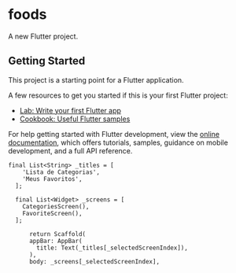 # foods

A new Flutter project.

## Getting Started

This project is a starting point for a Flutter application.

A few resources to get you started if this is your first Flutter project:

- [Lab: Write your first Flutter app](https://docs.flutter.dev/get-started/codelab)
- [Cookbook: Useful Flutter samples](https://docs.flutter.dev/cookbook)

For help getting started with Flutter development, view the
[online documentation](https://docs.flutter.dev/), which offers tutorials,
samples, guidance on mobile development, and a full API reference.

    final List<String> _titles = [
        'Lista de Categorias',
        'Meus Favoritos',
      ];
     
      final List<Widget> _screens = [
        CategoriesScreen(),
        FavoriteScreen(),
      ];

          return Scaffold(
          appBar: AppBar(
            title: Text(_titles[_selectedScreenIndex]),
          ),
          body: _screens[_selectedScreenIndex],